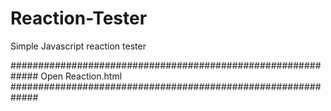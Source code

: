# Reaction-Tester
Simple Javascript reaction tester

#############################################################
Open Reaction.html
#############################################################
